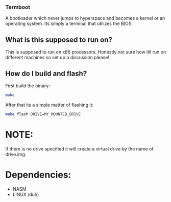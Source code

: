 ### Termboot

A bootloader which never jumps to hyperspace and becomes a kernel or an operating system. Its simply a terminal that utilizes the BIOS.

## What is this supposed to run on?
This is supposed to run on x86 processors. Honestly not sure how itll run on different machines so set up a discussion please!

## How do I build and flash?
First build the binary:
```sh
make
```

After that its a simple matter of flashing it:
```sh
make flash DRIVE=MY_MOUNTED_DRIVE
```

# NOTE:
If there is no drive specified it will create a virtual drive by the name of drive.img.

# Dependencies:
* NASM
* LINUX (duh)
